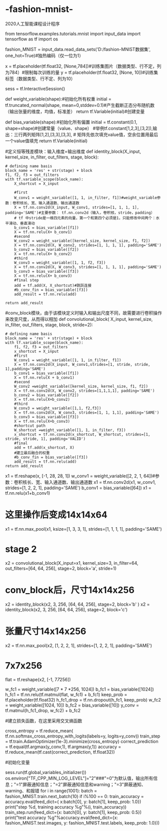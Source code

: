 # -fashion-mnist-
2020人工智能课程设计程序

from tensorflow.examples.tutorials.mnist import input_data
import tensorflow as tf
import os

fashion_MNIST = input_data.read_data_sets('D:/fashion-MNIST数据集', one_hot=True)#独热编码（仅一位为1）

x = tf.placeholder(tf.float32, [None,784])#训练集图片（数据类型、行不定，列为784）#限制每次训练的量
y = tf.placeholder(tf.float32, [None, 10])#训练集标签（数据类型、行不定、列为10）

sess = tf.InteractiveSession()

def weight_variable(shape):#初始化所有权重
    initial = tf.truncated_normal(shape, mean=0,stddev=0.1)#产生截断正态分布随机数（输出张量的维度，均值，标准差）
    return tf.Variable(initial)#创建变量

def bias_variable(shape):#初始化所有偏置
    initial = tf.constant(0.1, shape=shape)#创建常量（value、shape） #举例tf.constant[1,2,3],[3,2]),输出：三行两列矩阵[1,2],[3,3],[3,3],
    # 矩阵先依次填充value值，空余位置用最后一个value值填充
    return tf.Variable(initial)

#定义恒等残差模块：输入维度=输出维度
def identity_block(X_input, kernel_size, in_filter, out_filters, stage, block):

    # defining name basis
    block_name = 'res' + str(stage) + block
    f1, f2, f3 = out_filters
    with tf.variable_scope(block_name):
        X_shortcut = X_input

        #first
        W_conv1 = weight_variable([1, 1, in_filter, f1])#weight_variable参数：卷积核长、宽、输入通道数、输出通道数
        X = tf.nn.conv2d(X_input, W_conv1, strides=[1, 1, 1, 1], padding='SAME')#主要参数： tf.nn.conv2d（输入，卷积核，stride，padding）
        # tf 中stride是一维四元素的向量，第一个和第四个必须是1，只能修改中间两个：水平滑动、垂直滑动
        b_conv1 = bias_variable([f1])
        X = tf.nn.relu(X+ b_conv1)
        #second
        W_conv2 = weight_variable([kernel_size, kernel_size, f1, f2])
        X = tf.nn.conv2d(X, W_conv2, strides=[1, 1, 1, 1], padding='SAME')
        b_conv2 = bias_variable([f2])
        X = tf.nn.relu(X+ b_conv2)
        #third
        W_conv3 = weight_variable([1, 1, f2, f3])
        X = tf.nn.conv2d(X, W_conv3, strides=[1, 1, 1, 1], padding='SAME')
        b_conv3 = bias_variable([f3])
        X = tf.nn.relu(X+ b_conv3)
        #final step
        add = tf.add(X, X_shortcut)#跳跃连接
        #b_conv_fin = bias_variable([f3])
        add_result = tf.nn.relu(add)

    return add_result

#conv_block模块，由于该模块定义时输入和输出尺度不同，故需要进行卷积操作来改变尺度，从而得以相加
def convolutional_block( X_input, kernel_size, in_filter, out_filters, stage, block, stride=2):

    # defining name basis
    block_name = 'res' + str(stage) + block
    with tf.variable_scope(block_name):
        f1, f2, f3 = out_filters
        x_shortcut = X_input
        #first
        W_conv1 = weight_variable([1, 1, in_filter, f1])
        X = tf.nn.conv2d(X_input, W_conv1,strides=[1, stride, stride, 1],padding='SAME')
        b_conv1 = bias_variable([f1])
        X = tf.nn.relu(X + b_conv1)
        #second
        W_conv2 =weight_variable([kernel_size, kernel_size, f1, f2])
        X = tf.nn.conv2d(X, W_conv2, strides=[1,1,1,1], padding='SAME')
        b_conv2 = bias_variable([f2])
        X = tf.nn.relu(X+b_conv2)
        #third
        W_conv3 = weight_variable([1,1, f2,f3])
        X = tf.nn.conv2d(X, W_conv3, strides=[1, 1, 1,1], padding='SAME')
        b_conv3 = bias_variable([f3])
        X = tf.nn.relu(X+b_conv3)
        #shortcut path
        W_shortcut =weight_variable([1, 1, in_filter, f3])
        x_shortcut = tf.nn.conv2d(x_shortcut, W_shortcut, strides=[1, stride, stride, 1], padding='VALID')
        #final
        add = tf.add(x_shortcut, X)
        #建立最后融合的权重
        #b_conv_fin = bias_variable([f3])
        add_result = tf.nn.relu(add)
    return add_result

x1 = tf.reshape(x, [-1, 28, 28, 1])
w_conv1 = weight_variable([2, 2, 1, 64])#参数：卷积核长、宽、输入通道数、输出通道数
x1 = tf.nn.conv2d(x1, w_conv1, strides=[1, 2, 2, 1], padding='SAME')
b_conv1 = bias_variable([64])
x1 = tf.nn.relu(x1+b_conv1)
# 这里操作后变成14x14x64
x1 = tf.nn.max_pool(x1, ksize=[1, 3, 3, 1], strides=[1, 1, 1, 1], padding='SAME')

# stage 2
x2 = convolutional_block(X_input=x1, kernel_size=3, in_filter=64,  out_filters=[64, 64, 256], stage=2, block='a', stride=1)
# conv_block后，尺寸14x14x256
x2 = identity_block(x2, 3, 256, [64, 64, 256], stage=2, block='b' )
x2 = identity_block(x2, 3, 256, [64, 64, 256], stage=2, block='c')
# 张量尺寸14x14x256
x2 = tf.nn.max_pool(x2, [1, 2, 2, 1], strides=[1, 2, 2, 1], padding='SAME')
# 7x7x256
flat = tf.reshape(x2, [-1, 7*7*256])

w_fc1 = weight_variable([7 * 7 *256, 1024])
b_fc1 = bias_variable([1024])
h_fc1 = tf.nn.relu(tf.matmul(flat, w_fc1) + b_fc1)
keep_prob = tf.placeholder(tf.float32)
h_fc1_drop = tf.nn.dropout(h_fc1, keep_prob)
w_fc2 = weight_variable([1024, 10])
b_fc2 = bias_variable([10])
y_conv = tf.matmul(h_fc1_drop, w_fc2) + b_fc2

#建立损失函数，在这里采用交叉熵函数

cross_entropy = tf.reduce_mean(
    tf.nn.softmax_cross_entropy_with_logits(labels=y, logits=y_conv))
train_step = tf.train.AdamOptimizer(1e-3).minimize(cross_entropy)
correct_prediction = tf.equal(tf.argmax(y_conv,1), tf.argmax(y,1))
accuracy = tf.reduce_mean(tf.cast(correct_prediction, tf.float32))

#初始化变量

sess.run(tf.global_variables_initializer())
os.environ["TF_CPP_MIN_LOG_LEVEL"]="2"###"=0"为默认值，输出所有信息；"=1"屏蔽通知信息；"=2"屏蔽通知信息和warning；"=3"屏蔽通知、warning、和报错
for i in range(1001):
    batch = fashion_MNIST.train.next_batch(10)
    if i%100 == 0:
        train_accuracy = accuracy.eval(feed_dict={
            x:batch[0], y: batch[1], keep_prob: 1.0})
        print("step %d, training accuracy %g"%(i, train_accuracy))
    train_step.run(feed_dict={x: batch[0], y: batch[1], keep_prob: 0.5})
print("test accuracy %g"%accuracy.eval(feed_dict={x: fashion_MNIST.test.images, y: fashion_MNIST.test.labels, keep_prob: 1.0}))
